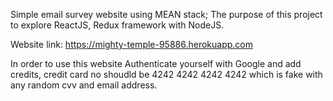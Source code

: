 Simple email survey website using MEAN stack; The purpose of this project to explore ReactJS, Redux framework with NodeJS. 

Website link: https://mighty-temple-95886.herokuapp.com

In order to use this website Authenticate yourself with Google and add credits, credit card no shoudld be 4242 4242 4242 4242 which is fake 
with any random cvv and email address.

